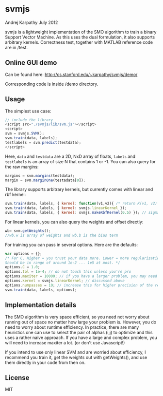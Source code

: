 # svmjs
Andrej Karpathy
July 2012

svmjs is a lightweight implementation of the SMO algorithm to train a binary
Support Vector Machine. As this uses the dual formulation, it also supports
arbitrary kernels. Correctness test, together with MATLAB reference code
are in /test.

## Online GUI demo

Can be found here: http://cs.stanford.edu/~karpathy/svmjs/demo/ 

Corresponding code is inside /demo directory.

## Usage

The simplest use case:
```javascript
// include the library
<script src="./svmjs/lib/svm.js"></script>
<script>
svm = svmjs.SVM();
svm.train(data, labels);
testlabels = svm.predict(testdata);
</script>
```
Here, `data` and `testdata` are a 2D, NxD array of floats, `labels` and `testlabels`
is an array of size N that contains 1 or -1. You can also query for the raw margins:
```javascript
margins = svm.margins(testdata);
margin = svm.marginOne(testadata[0]);
```

The library supports arbitrary kernels, but currently comes with linear and rbf kernel:
```javascript
svm.train(data, labels, { kernel: function(v1,v2){ /* return K(v1, v2) */} }); // arbitrary function
svm.train(data, labels, { kernel: svmjs.linearKernel });
svm.train(data, labels, { kernel: svmjs.makeRbfKernel(0.5) }); // sigma = 0.5
```

For linear kernels, you can also query the weights and offset directly:
```javascript
wb= svm.getWeights(); 
//wb.w is array of weights and wb.b is the bias term
```

For training you can pass in several options. Here are the defaults:
```javascript
var options = {};
/* For C, Higher = you trust your data more. Lower = more regularization. 
Should be in range of around 1e-2 ... 1e5 at most. */
options.C = 1.0; 
options.tol = 1e-4; // do not touch this unless you're pro
options.maxiter = 10000; // if you have a larger problem, you may need to increase this
options.kernel = svmjs.linearKernel; // discussed above
options.numpasses = 10; // increase this for higher precision of the result. (but slower)
svm.train(data, labels, options);
```

## Implementation details
The SMO algorithm is very space efficient, so you need not worry about 
running out of space no matter how large your problem is. However, you do need to
worry about runtime efficiency. In practice, there are many heuristics one can 
use to select the pair of alphas (i,j) to optimize and this uses a rather naive
approach. If you have a large and complex problem, you will need to increase
maxiter a lot. (or don't use Javascript!)

If you intend to use only linear SVM and are worried about efficiency, I recommend 
you train it, get the weights out with getWeights(), and use them directly in 
your code from then on.

## License
MIT
